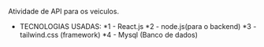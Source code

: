 Atividade de API para os veiculos.

* TECNOLOGIAS USADAS:
*1 - React.js
*2 - node.js(para o backend)
*3 - tailwind.css (framework)
*4 - Mysql (Banco de dados)
